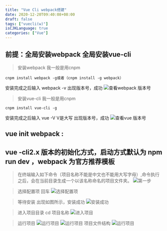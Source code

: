 ```yaml
---
title: "Vue Cli webpack搭建"
date: 2020-12-20T09:40:08+08:00
draft: false
tags: ["vuecli(w)"]
isCJKLanguage: true
categories: ["Vue"]
---
```


## 前提：全局安装webpack 全局安装vue-cli
>安装webpack 我一般是用cnpm
```shell script
cnpm install webpack -g或者（cnpm install -g webpack）
```
安装完成之后输入 webpack -v  出现版本号，成功
![查看webpack 版本号](/images/vue/webpack1.jpg)

>安装vue-cli 我一般是用cnpm
```shell script
cnpm install vue-cli -g
```
安装完成之后输入 vue -V  V是大写  出现版本号，成功 
![查看vue 版本号](/images/vue/vue-V.jpg)


## vue init webpack : 
## vue -cli2.x 版本的初始化方式，启动方式默认为 npm run dev ，webpack 为官方推荐模板

>在终端输入如下命令（项目名称不能是中文也不能用大写字母）,命令执行之后，会在当前目录生成一个以该名称命名的项目文件夹。
![第一步](/images/vue/A.jpg)

>选择配置项 回车
![选择配置项](/images/vue/B.jpg)

>等待安装 出现如图所示，安装成功
![安装成功](/images/vue/C.jpg)

>进入项目目录 cd 项目名称
![进入项目](/images/vue/D.jpg)

>运行项目
![运行项目](/images/vue/E.jpg)
![运行项目](/images/vue/F.jpg)
>项目文件结构
![运行项目](/images/vue/vue2.0.jpg)
